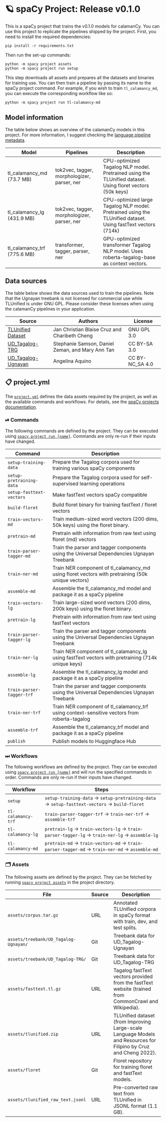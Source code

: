<!-- SPACY PROJECT: AUTO-GENERATED DOCS START (do not remove) -->

# 🪐 spaCy Project: Release v0.1.0

This is a spaCy project that trains the v0.1.0 models for calamanCy. You can
use this project to replicate the pipelines shipped by the project. First, you
need to install the required dependencies:

```
pip install -r requirements.txt
```

Then run the set-up commands:

```
python -m spacy project assets
python -m spacy project run setup
```

This step downloads all assets and prepares all the datasets and binaries for
training use.  You can then train a pipeline by passing its name to the spaCy
project command. For example, if you wish to train `tl_calamancy_md`, you can
execute the corresponding workflow like so:

```
python -m spacy project run tl-calamancy-md 
```

## Model information

The table below shows an overview of the calamanCy models in this project. For more information,
I suggest checking the [language pipeline metadata](https://spacy.io/api/language#meta).


| Model                       | Pipelines                                   | Description                                                                                                  |
|-----------------------------|---------------------------------------------|--------------------------------------------------------------------------------------------------------------|
| tl_calamancy_md (73.7 MB)   | tok2vec, tagger, morphologizer, parser, ner | CPU-optimized Tagalog NLP model. Pretrained using the TLUnified dataset. Using floret vectors (50k keys)     |
| tl_calamancy_lg (431.9 MB)  | tok2vec, tagger, morphologizer, parser, ner | CPU-optimized large Tagalog NLP model. Pretrained using the TLUnified dataset. Using fastText vectors (714k) |
| tl_calamancy_trf (775.6 MB) | transformer, tagger, parser, ner            | GPU-optimized transformer Tagalog NLP model. Uses roberta-tagalog-base as context vectors.                   |

## Data sources

The table below shows the data sources used to train the pipelines. Note that the Ugnayan treebank
is not licensed for commercial use while TLUnified is under GNU GPL. Please consider these licenses
when using the calamanCy pipelines in your application.

| Source                                                                                 | Authors                                          | License         |
|----------------------------------------------------------------------------------------|--------------------------------------------------|-----------------|
| [TLUnified Dataset](https://aclanthology.org/2022.lrec-1.703/)                         | Jan Christian Blaise Cruz and Charibeth Cheng    | GNU GPL 3.0     |
| [UD_Tagalog-TRG](https://universaldependencies.org/treebanks/tl_trg/index.html)        | Stephanie Samson, Daniel Zeman, and Mary Ann Tan | CC BY-SA 3.0    |
| [UD_Tagalog-Ugnayan](https://universaldependencies.org/treebanks/tl_ugnayan/index.html) | Angelina Aquino                                  | CC BY-NC_SA 4.0 |


## 📋 project.yml

The [`project.yml`](project.yml) defines the data assets required by the
project, as well as the available commands and workflows. For details, see the
[spaCy projects documentation](https://spacy.io/usage/projects).

### ⏯ Commands

The following commands are defined by the project. They
can be executed using [`spacy project run [name]`](https://spacy.io/api/cli#project-run).
Commands are only re-run if their inputs have changed.

| Command | Description |
| --- | --- |
| `setup-training-data` | Prepare the Tagalog corpora used for training various spaCy components |
| `setup-pretraining-data` | Prepare the Tagalog corpora used for self-supervised learning operations |
| `setup-fasttext-vectors` | Make fastText vectors spaCy compatible |
| `build-floret` | Build floret binary for training fastText / floret vectors |
| `train-vectors-md` | Train medium-sized word vectors (200 dims, 50k keys) using the floret binary. |
| `pretrain-md` | Pretrain with information from raw text using floret (md) vectors |
| `train-parser-tagger-md` | Train the parser and tagger components using the Universal Dependencies Ugnayan Treebank |
| `train-ner-md` | Train NER component of tl_calamancy_md using floret vectors with pretraining (50k unique vectors) |
| `assemble-md` | Assemble the tl_calamancy_md model and package it as a spaCy pipeline |
| `train-vectors-lg` | Train large-sized word vectors (200 dims, 200k keys) using the floret binary. |
| `pretrain-lg` | Pretrain with information from raw text using fastText vectors |
| `train-parser-tagger-lg` | Train the parser and tagger components using the Universal Dependencies Ugnayan Treebank |
| `train-ner-lg` | Train NER component of tl_calamancy_lg using fastText vectors with pretraining (714k unique keys) |
| `assemble-lg` | Assemble the tl_calamancy_lg model and package it as a spaCy pipeline |
| `train-parser-tagger-trf` | Train the parser and tagger components using the Universal Dependencies Ugnayan Treebank |
| `train-ner-trf` | Train NER component of tl_calamancy_trf using context-sensitive vectors from roberta-tagalog |
| `assemble-trf` | Assemble the tl_calamancy_trf model and package it as a spaCy pipeline |
| `publish` | Publish models to Huggingface Hub |

### ⏭ Workflows

The following workflows are defined by the project. They
can be executed using [`spacy project run [name]`](https://spacy.io/api/cli#project-run)
and will run the specified commands in order. Commands are only re-run if their
inputs have changed.

| Workflow | Steps |
| --- | --- |
| `setup` | `setup-training-data` &rarr; `setup-pretraining-data` &rarr; `setup-fasttext-vectors` &rarr; `build-floret` |
| `tl-calamancy-trf` | `train-parser-tagger-trf` &rarr; `train-ner-trf` &rarr; `assemble-trf` |
| `tl-calamancy-lg` | `pretrain-lg` &rarr; `train-vectors-lg` &rarr; `train-parser-tagger-lg` &rarr; `train-ner-lg` &rarr; `assemble-lg` |
| `tl-calamancy-md` | `pretrain-md` &rarr; `train-vectors-md` &rarr; `train-parser-tagger-md` &rarr; `train-ner-md` &rarr; `assemble-md` |

### 🗂 Assets

The following assets are defined by the project. They can
be fetched by running [`spacy project assets`](https://spacy.io/api/cli#project-assets)
in the project directory.

| File | Source | Description |
| --- | --- | --- |
| `assets/corpus.tar.gz` | URL | Annotated TLUnified corpora in spaCy format with train, dev, and test splits. |
| `assets/treebank/UD_Tagalog-Ugnayan/` | Git | Treebank data for UD_Tagalog-Ugnayan |
| `assets/treebank/UD_Tagalog-TRG/` | Git | Treebank data for UD_Tagalog-TRG |
| `assets/fasttext.tl.gz` | URL | Tagalog fastText vectors provided from the fastText website (trained from CommonCrawl and Wikipedia). |
| `assets/tlunified.zip` | URL | TLUnified dataset (from Improving Large-scale Language Models and Resources for Filipino by Cruz and Cheng 2022). |
| `assets/floret` | Git | Floret repository for training floret and fastText models. |
| `assets/tlunified_raw_text.jsonl` | URL | Pre-converted raw text from TLUnified in JSONL format (1.1 GB). |

<!-- SPACY PROJECT: AUTO-GENERATED DOCS END (do not remove) -->